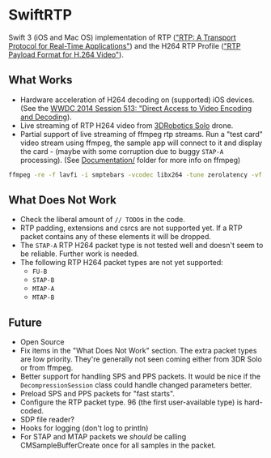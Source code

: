 # SwiftRTP

Swift 3 (iOS and Mac OS) implementation of RTP (["RTP: A Transport Protocol
for Real-Time Applications"](https://tools.ietf.org/html/rfc3550)) and the H264
RTP Profile (["RTP Payload Format for H.264 Video"](http://tools.ietf.org/html/rfc3984)).

## What Works

* Hardware acceleration of H264 decoding on (supported) iOS devices. (See the
[WWDC 2014 Session 513: "Direct Access to
Video Encoding and Decoding](https://developer.apple.com/videos/wwdc/2014/#513)).
* Live streaming of RTP H264 video from [3DRobotics Solo](http://3drobotics.com/solo-drone/) drone.
* Partial support of live streaming of ffmpeg rtp streams. Run a "test card"
video stream using ffmpeg, the sample app will connect to it and display the
card - (maybe with some corruption due to buggy `STAP-A` processing). (See
[Documentation/](Documentation/) folder for more info on ffmpeg)

```sh
ffmpeg -re -f lavfi -i smptebars -vcodec libx264 -tune zerolatency -vf scale=1920:1080 -b 900k -sdp_file stream.sdp -f rtp "rtp://127.0.0.1:5600"
```

## What Does Not Work

* Check the liberal amount of `// TODO`s in the code.
* RTP padding, extensions and csrcs are not supported yet. If a RTP packet
contains any of these elements it will be dropped.
* The `STAP-A` RTP H264 packet type is not tested well and doesn't seem to be
reliable. Further work is needed.
* The following RTP H264 packet types are not yet supported:
  - `FU-B`
  - `STAP-B`
  - `MTAP-A`
  - `MTAP-B`

## Future

* Open Source
* Fix items in the "What Does Not Work" section. The extra packet
types are low priority. They're generally not seen coming either from 3DR Solo
or from ffmpeg.
* Better support for handling SPS and PPS packets. It would be nice if the
`DecompressionSession` class could handle changed parameters better.
* Preload SPS and PPS packets for "fast starts".
* Configure the RTP packet type. 96 (the first user-available type) is
hard-coded.
* SDP file reader?
* Hooks for logging (don't log to println)
* For STAP and MTAP packets we _should_ be calling CMSampleBufferCreate once for
all samples in the packet.
